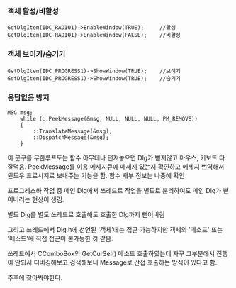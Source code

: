 

### 객체 활성/비활성
	GetDlgItem(IDC_RADIO1)->EnableWindow(TRUE);     //활성
	GetDlgItem(IDC_RADIO1)->EnableWindow(FALSE);    //비활성

### 객체 보이기/숨기기
	GetDlgItem(IDC_PROGRESS1)->ShowWindow(TRUE);	//보이기
	GetDlgItem(IDC_PROGRESS1)->ShowWindow(TRUE);	//숨기기


### 응답없음 방지
	MSG msg;
		while (::PeekMessage(&msg, NULL, NULL, NULL, PM_REMOVE))
		{
			::TranslateMessage(&msg);
			::DispatchMessage(&msg);
		}
이 문구를 무한루프도는 함수 아무데나 던져놓으면 Dlg가 뻗지않고 마우스, 키보드 다 잘먹음.
PeekMessage를 이용 메세지큐에 메세지 있는지 확인하고 메세지 번역해서 윈도우 프로시저로 보내주는 기능을 함. 함수 세부 정보는 나중에 확인


프로그레스바 작업 중 메인 Dlg에서 쓰레드로 작업을 별도로 분리하여도 메인 Dlg가 뻗어버리는 현상이 생김.

별도 Dlg를 별도 쓰레드로 호출해도 호출한 Dlg까지 뻗어버림

그리고 쓰레드에서 Dlg.h에 선언된 '객체'에는 접근 가능하지만 객체의 '메소드' 또는 '메소드'에 직접 접근이 불가능한 것 같음. 

쓰레드에서 CComboBox의 GetCurSel() 메소드 호출하였는데 자꾸 그부분에서 진행이 안되서 디버깅해보고 검색해보니 Message로 간접 호출하는 방식이 있다고 함.

추후에 찾아봐야한다.